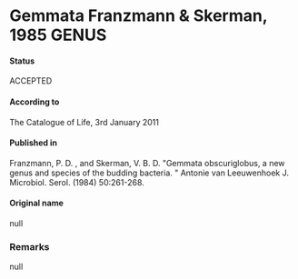 # Gemmata Franzmann & Skerman, 1985 GENUS

#### Status
ACCEPTED

#### According to
The Catalogue of Life, 3rd January 2011

#### Published in
Franzmann, P. D. , and Skerman, V. B. D. "Gemmata obscuriglobus, a new genus and species of the budding bacteria. " Antonie van Leeuwenhoek J. Microbiol. Serol. (1984) 50:261-268.

#### Original name
null

### Remarks
null
